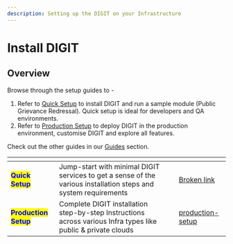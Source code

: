 ```yaml
---
description: Setting up the DIGIT on your Infrastructure
---
```


# Install DIGIT

## Overview

Browse through the setup guides to -

1. Refer to [Quick Setup](broken-reference) to install DIGIT and run a sample module (Public Grievance Redressal). Quick setup is ideal for developers and QA environments.&#x20;
2. Refer to [Production Setup](../../guides/installation-guide/production-setup/) to deploy DIGIT in the production environment, customise DIGIT and explore all features.

Check out the other guides in our [Guides](broken-reference) section.

<table data-card-size="large" data-view="cards"><thead><tr><th></th><th></th><th></th><th data-hidden data-card-target data-type="content-ref"></th></tr></thead><tbody><tr><td><mark style="color:blue;"><strong>Quick Setup</strong></mark></td><td>Jump-start with minimal DIGIT services to get a sense of the various installation steps and system requirements</td><td></td><td><a href="broken-reference">Broken link</a></td></tr><tr><td><mark style="color:blue;"><strong>Production Setup</strong></mark></td><td>Complete DIGIT installation step-by-step Instructions across various Infra types like public &#x26; private clouds</td><td></td><td><a href="../../guides/installation-guide/production-setup/">production-setup</a></td></tr></tbody></table>

